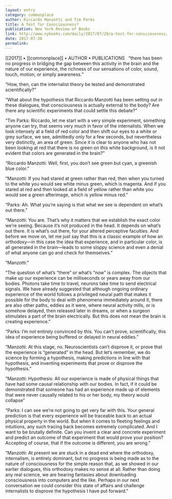 ```yaml
---
layout: entry
category: commonplace
author: Riccardo Manzotti and Tim Parks
title: A Test for Consciousness?
publication: New York Review of Books
link: http://www.nybooks.com/daily/2017/07/20/a-test-for-consciousness/
date: 2017-07-20
permalink: 
---
```


[[2017]] • [[commonplace]] • AUTHOR • PUBLICATIONS 
 
“there has been no progress in bridging the gap between this activity in the brain and the nature of our experience, the richness of our sensations of color, sound, touch, motion, or simply awareness.”

“How, then, can the internalist theory be tested and demonstrated scientifically?”

“What about the hypothesis that Riccardo Manzotti has been setting out in these dialogues, that consciousness is actually external to the body? Are there any scientific experiments that could settle this debate?”

“Tim Parks: Riccardo, let me start with a very simple experiment, something anyone can try, that seems very much in favor of the internalists. When we look intensely at a field of red color and then shift our eyes to a white or grey surface, we see, admittedly only for a few seconds, but nevertheless very distinctly, an area of green. Since it is clear to anyone who has not been looking at red that there is no green on this white background, is it not evident that colors are generated in the brain?”

“Riccardo Manzotti: Well, first, you don’t see green but cyan, a greenish blue color.”

“Manzotti: If you had stared at green rather than red, then when you turned to the white you would see white minus green, which is magenta. And if you stared at red and then looked at a field of yellow rather than white you would see a green afterimage, which is yellow minus red.”

“Parks: Ah. What you’re saying is that what we see is dependent on what’s out there.”

“Manzotti: You are. That’s why it matters that we establish the exact color we’re seeing. Because it’s not produced in the head. It depends on what’s out there. It is what’s out there, for your altered perceptive faculties. And before we move on, let me just say that this is a classic example of how an orthodoxy—in this case the idea that experience, and in particular color, is all generated in the brain—leads to some sloppy science and even a denial of what anyone can go and check for themselves.”

“Manzotti:”

“The question of what’s “there” or what’s “now” is complex. The objects that make up our experience can be milliseconds or years away from our bodies. Photons take time to travel, neurons take time to send electrical signals. We have already suggested that although ongoing ordinary experience of the world follows a privileged neural path that makes it possible for the body to deal with phenomena immediately around it, there are also other paths, eddies as it were, where neural activity mills, or is somehow delayed, then released later in dreams, or when a surgeon stimulates a part of the brain electrically. But this does not mean the brain is creating experience.”

“Parks: I’m not entirely convinced by this. You can’t prove, scientifically, this idea of experience being buffered or delayed in neural eddies.”

“Manzotti: At this stage, no. Neuroscientists can’t disprove it, or prove that the experience is “generated” in the head. But let’s remember, we do science by forming a hypothesis, making predictions in line with that hypothesis, and inventing experiments that prove or disprove the hypothesis.”

“Manzotti: Hypothesis: All our experience is made of physical things that have had some causal relationship with our bodies. In fact, if it could be demonstrated that someone has had an experience made up of elements that were never causally related to his or her body, my theory would collapse”

“Parks: I can see we’re not going to get very far with this. Your general prediction is that every experience will be traceable back to an actual physical property in the world. But when it comes to fleeting feelings and intuitions, any such tracing back becomes extremely complicated. And I want to be brutally definite. Can you invent a clear and concrete experiment and predict an outcome of that experiment that would prove your position? Accepting of course, that if the outcome is different, you are wrong.”

“Manzotti: At present we are stuck in a dead end where the orthodoxy, internalism, is entirely dominant, but no progress is being made as to the nature of consciousness for the simple reason that, as we showed in our earlier dialogues, this orthodoxy makes no sense at all. Rather than doing any real science, we are hearing fantasies about downloading consciousness into computers and the like. Perhaps in our next conversation we could consider this state of affairs and challenge internalists to disprove the hypothesis I have put forward.”

